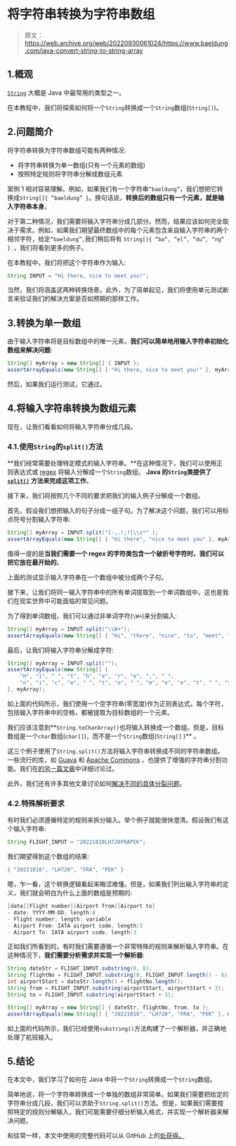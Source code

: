 # 将字符串转换为字符串数组

> 原文：<https://web.archive.org/web/20220930061024/https://www.baeldung.com/java-convert-string-to-string-array>

## 1.概观

[`String`](/web/20221106080037/https://www.baeldung.com/java-string) 大概是 Java 中最常用的类型之一。

在本教程中，我们将探索如何将一个`String`转换成一个`String`数组(`String[]`)。

## 2.问题简介

将字符串转换为字符串数组可能有两种情况:

*   将字符串转换为单一数组(只有一个元素的数组)
*   按照特定规则将字符串分解成数组元素

案例 1 相对容易理解。例如，如果我们有一个字符串`“baeldung”`，我们想把它转换成`String[]{ “baeldung” }`。换句话说，**转换后的数组只有一个元素，就是输入字符串本身**。

对于第二种情况，我们需要将输入字符串分成几部分。然而，结果应该如何完全取决于需求。例如，如果我们期望最终数组中的每个元素包含来自输入字符串的两个相邻字符，给定`“baeldung”,`我们稍后将有 `String[]{ “ba”, “el”, “du”, “ng” }.`，我们将看到更多的例子。

在本教程中，我们将把这个字符串作为输入:

```java
String INPUT = "Hi there, nice to meet you!"; 
```

当然，我们将涵盖这两种转换场景。此外，为了简单起见，我们将使用单元测试断言来验证我们的解决方案是否如预期的那样工作。

## 3.转换为单一数组

由于输入字符串将是目标数组中的唯一元素，**我们可以简单地用输入字符串初始化数组来解决问题**:

```java
String[] myArray = new String[] { INPUT };
assertArrayEquals(new String[] { "Hi there, nice to meet you!" }, myArray);
```

然后，如果我们运行测试，它通过。

## 4.将输入字符串转换为数组元素

现在，让我们看看如何将输入字符串分成几段。

### 4.1.使用`String`的`split()`方法

**我们经常需要处理特定模式的输入字符串。**在这种情况下，我们可以使用正则表达式或 [regex](/web/20221106080037/https://www.baeldung.com/regular-expressions-java) 将输入分解成一个`String`数组。 **Java 的`String`类提供了 [`split()`](/web/20221106080037/https://www.baeldung.com/string/split) 方法来完成这项工作**。

接下来，我们将按照几个不同的要求把我们的输入例子分解成一个数组。

首先，假设我们想把输入的句子分成一组子句。为了解决这个问题，我们可以用标点符号分割输入字符串:

```java
String[] myArray = INPUT.split("[-,.!;?]\\s*" );
assertArrayEquals(new String[] { "Hi there", "nice to meet you" }, myArray);
```

值得一提的是**当我们需要一个 regex 的字符类包含一个破折号字符时，我们可以把它放在最开始的**。

上面的测试显示输入字符串在一个数组中被分成两个子句。

接下来，让我们将同一输入字符串中的所有单词提取到一个单词数组中。这也是我们在现实世界中可能面临的常见问题。

为了得到单词数组，我们可以通过非单词字符(`\W+`)来分割输入:

```java
String[] myArray = INPUT.split("\\W+");
assertArrayEquals(new String[] { "Hi", "there", "nice", "to", "meet", "you" }, myArray);
```

最后，让我们将输入字符串分解成字符:

```java
String[] myArray = INPUT.split("");
assertArrayEquals(new String[] {
    "H", "i", " ", "t", "h", "e", "r", "e", ",", " ",
    "n", "i", "c", "e", " ", "t", "o", " ", "m", "e", "e", "t", " ", "y", "o", "u", "!"
}, myArray);
```

如上面的代码所示，我们使用一个空字符串(零宽度)作为正则表达式。每个字符，包括输入字符串中的空格，都被提取为目标数组的一个元素。

我们应该注意到**`String.toCharArray()`也将输入转换成一个数组。但是，目标数组是一个`char`数组(`char[]`)，而不是一个`String`数组(`String[]` )** 。

这三个例子使用了`String.split()`方法将输入字符串转换成不同的字符串数组。一些流行的库，如 [Guava](/web/20221106080037/https://www.baeldung.com/guava-guide) 和 [Apache Commons](/web/20221106080037/https://www.baeldung.com/java-commons-lang-3) ，也提供了增强的字符串分割功能。我们在[的另一篇文章](/web/20221106080037/https://www.baeldung.com/java-split-string)中详细讨论过。

此外，我们还有许多其他文章讨论如何[解决不同的具体分裂问题](/web/20221106080037/https://www.baeldung.com/?s=split+string)。

### 4.2.特殊解析要求

有时我们必须遵循特定的规则来拆分输入。举个例子就能很快澄清。假设我们有这个输入字符串:

```java
String FLIGHT_INPUT = "20221018LH720FRAPEK";
```

我们期望得到这个数组的结果:

```java
{ "20221018", "LH720", "FRA", "PEK" }
```

嗯，乍一看，这个转换逻辑看起来晦涩难懂。但是，如果我们列出输入字符串的定义，我们就会明白为什么上面的数组是预期的:

```java
[date][Flight number][Airport from][Airport to]
- date: YYYY-MM-DD; length:8
- Flight number; length: variable
- Airport From: IATA airport code, length:3
- Airport To: IATA airport code, length:3 
```

正如我们所看到的，有时我们需要遵循一个非常特殊的规则来解析输入字符串。在这种情况下，**我们需要分析需求并实现一个解析器**:

```java
String dateStr = FLIGHT_INPUT.substring(0, 8);
String flightNo = FLIGHT_INPUT.substring(8, FLIGHT_INPUT.length() - 6);
int airportStart = dateStr.length() + flightNo.length();
String from = FLIGHT_INPUT.substring(airportStart, airportStart + 3);
String to = FLIGHT_INPUT.substring(airportStart + 3);

String[] myArray = new String[] { dateStr, flightNo, from, to };
assertArrayEquals(new String[] { "20221018", "LH720", "FRA", "PEK" }, myArray);
```

如上面的代码所示，我们已经使用`substring()`方法构建了一个解析器，并正确地处理了航班输入。

## 5.结论

在本文中，我们学习了如何在 Java 中将一个`String`转换成一个`String`数组。

简单地说，将一个字符串转换成一个单独的数组非常简单。如果我们需要把给定的字符串分成几段，我们可以求助于`String.split()`方法。但是，如果我们需要按照特定的规则分解输入，我们可能需要仔细分析输入格式，并实现一个解析器来解决问题。

和往常一样，本文中使用的完整代码可以从 GitHub 上的[处获得。](https://web.archive.org/web/20221106080037/https://github.com/eugenp/tutorials/tree/master/core-java-modules/core-java-string-operations-5)